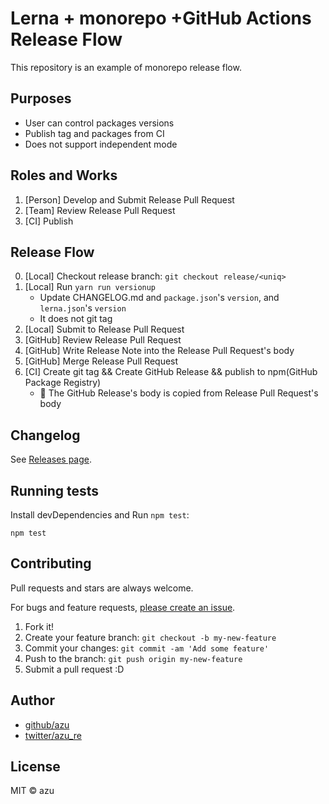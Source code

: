 # Lerna + monorepo +GitHub Actions Release Flow

This repository is an example of monorepo release flow.

## Purposes

- User can control packages versions
- Publish tag and packages from CI
- Does not support independent mode

## Roles and Works

1. [Person] Develop and Submit Release Pull Request
2. [Team] Review Release Pull Request
3. [CI] Publish

## Release Flow

0. [Local] Checkout release branch: `git checkout release/<uniq>`
1. [Local] Run `yarn run versionup`
    - Update CHANGELOG.md and `package.json`'s `version`, and `lerna.json`'s `version`
    - It does not git tag
2. [Local] Submit to Release Pull Request
3. [GitHub] Review Release Pull Request
4. [GitHub] Write Release Note into the Release Pull Request's body
4. [GitHub] Merge Release Pull Request
5. [CI] Create git tag && Create GitHub Release && publish to npm(GitHub Package Registry)
    - :memo: The GitHub Release's body is copied from Release Pull Request's body

## Changelog

See [Releases page](https://github.com/grangier/lerna-monorepo-github-actions-release/releases).

## Running tests

Install devDependencies and Run `npm test`:

    npm test

## Contributing

Pull requests and stars are always welcome.

For bugs and feature requests, [please create an issue](https://github.com/grangier/lerna-monorepo-github-actions-release/issues).

1. Fork it!
2. Create your feature branch: `git checkout -b my-new-feature`
3. Commit your changes: `git commit -am 'Add some feature'`
4. Push to the branch: `git push origin my-new-feature`
5. Submit a pull request :D

## Author

- [github/azu](https://github.com/azu)
- [twitter/azu_re](https://twitter.com/azu_re)

## License

MIT © azu
